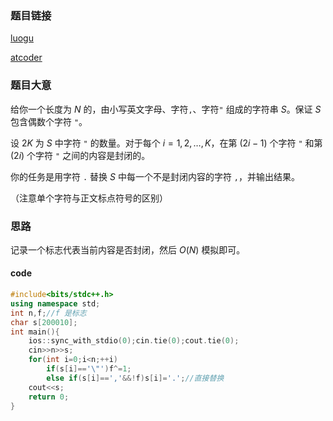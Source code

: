 ### 题目链接
[luogu](https://www.luogu.com.cn/problem/AT_abc282_c)

[atcoder](https://atcoder.jp/contests/abc282/tasks/abc282_c)

### 题目大意
给你一个长度为 $N$ 的，由小写英文字母、字符`,`、字符`"` 组成的字符串 $S$。保证 $S$ 包含偶数个字符 `"`。

设 $2K$ 为 $S$ 中字符 `"` 的数量。对于每个 $i=1,2,\dots,K$，在第 $(2i-1)$ 个字符 `"` 和第 $(2i)$ 个字符 `"` 之间的内容是封闭的。

你的任务是用字符 `.` 替换 $S$ 中每一个不是封闭内容的字符 `,`，并输出结果。

（注意单个字符与正文标点符号的区别）

### 思路
记录一个标志代表当前内容是否封闭，然后 $O(N)$ 模拟即可。
#### code
```cpp
#include<bits/stdc++.h>
using namespace std;
int n,f;//f 是标志
char s[200010];
int main(){
	ios::sync_with_stdio(0);cin.tie(0);cout.tie(0);
	cin>>n>>s;
	for(int i=0;i<n;++i)
		if(s[i]=='\"')f^=1;
		else if(s[i]==','&&!f)s[i]='.';//直接替换
	cout<<s;
	return 0;
}
```